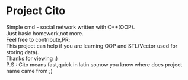 # Project Cito
Simple cmd - social network written with C++(OOP).<br>
Just basic homework,not more.<br>
Feel free to contribute,PR;<br>
This project can help if you are learning OOP and STL(Vector used for storing data).<br>
Thanks for viewing :) <br>
P.S : Cito means fast,quick in latin so,now you know where does project name came from ;) 
